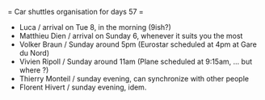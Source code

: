 = Car shuttles organisation for days 57 =

 * Luca / arrival on Tue 8, in the morning (9ish?)
 * Matthieu Dien / arrival on Sunday 6, whenever it suits you the most
 * Volker Braun / Sunday around 5pm (Eurostar scheduled at 4pm at Gare du Nord)
 * Vivien Ripoll / Sunday around 11am (Plane scheduled at 9:15am, ... but where ?)
 * Thierry Monteil / sunday evening, can synchronize with other people
 * Florent Hivert / sunday evening, idem.
